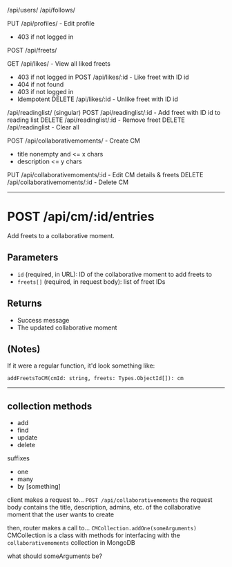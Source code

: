 /api/users/
/api/follows/

PUT /api/profiles/ - Edit profile
- 403 if not logged in

POST /api/freets/

GET /api/likes/ - View all liked freets
- 403 if not logged in
POST /api/likes/:id - Like freet with ID id
- 404 if not found
- 403 if not logged in
- Idempotent
DELETE /api/likes/:id - Unlike freet with ID id

/api/readinglist/ (singular)
POST /api/readinglist/:id - Add freet with ID id to reading list
DELETE /api/readinglist/:id - Remove freet
DELETE /api/readinglist - Clear all

POST /api/collaborativemoments/ - Create CM
- title nonempty and <= x chars
- description <= y chars

PUT /api/collaborativemoments/:id - Edit CM details & freets
DELETE /api/collaborativemoments/:id - Delete CM

---

# POST /api/cm/:id/entries
Add freets to a collaborative moment.

## Parameters
- `id` (required, in URL): ID of the collaborative moment to add freets to
- `freets[]` (required, in request body): list of freet IDs

## Returns
- Success message
- The updated collaborative moment

## (Notes)

If it were a regular function, it'd look something like:
```
addFreetsToCM(cmId: string, freets: Types.ObjectId[]): cm
```

---

## collection methods

- add
- find
- update
- delete

suffixes
- one
- many
- by [something]


client makes a request to...
`POST /api/collaborativemoments`
the request body contains the title, description, admins, etc.
of the collaborative moment that the user wants to create

then, router makes a call to...
`CMCollection.addOne(someArguments)`
CMCollection is a class with methods for interfacing
with the `collaborativemoments` collection in MongoDB

what should someArguments be?

